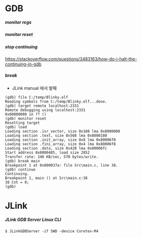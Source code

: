 # GDB
##### monitor regs
##### monitor reset
##### stop continuing
https://stackoverflow.com/questions/3483163/how-do-i-halt-the-continuing-in-gdb

##### break
* JLink manual 에서 발췌
```
(gdb) file C:/temp/Blinky.elf
Reading symbols from C:/temp/Blinky.elf...done.
(gdb) target remote localhost:2331
Remote debugging using localhost:2331
0x00000000 in ?? ()
(gdb) monitor reset
Resetting target
(gdb) load
Loading section .isr_vector, size 0x188 lma 0x8000000
Loading section .text, size 0x568 lma 0x8000188
Loading section .init_array, size 0x8 lma 0x80006f0
Loading section .fini_array, size 0x4 lma 0x80006f8
Loading section .data, size 0x428 lma 0x80006fc
Start address 0x8000485, load size 2852
Transfer rate: 146 KB/sec, 570 bytes/write.
(gdb) break main
Breakpoint 1 at 0x800037a: file Src\main.c, line 38.
(gdb) continue
Continuing.
Breakpoint 1, main () at Src\main.c:38
38 Cnt = 0;
(gdb)
```

# JLink
##### JLink GDB Server Linux CLI
```
$ JLinkGDBServer -if SWD -device Coretex-M4
```
